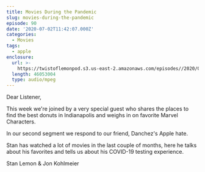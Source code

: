 ```yaml
---
title: Movies During the Pandemic
slug: movies-during-the-pandemic
episode: 90
date: '2020-07-02T11:42:07.000Z'
categories:
  - Movies
tags:
  - apple
enclosure:
  url: >-
    https://twistoflemonpod.s3.us-east-2.amazonaws.com/episodes//2020/07/090-lwatol-20200702.mp3
  length: 46053004
  type: audio/mpeg
---
```


Dear Listener,

This week we're joined by a very special guest who shares the places to find the best donuts in Indianapolis and weighs in on favorite Marvel Characters.

In our second segment we respond to our friend, Danchez's Apple hate.

Stan has watched a lot of movies in the last couple of months, here he talks about his favorites and tells us about his COVID-19 testing experience.

Stan Lemon & Jon Kohlmeier
